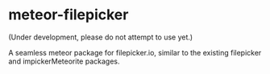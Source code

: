 meteor-filepicker
=================
(Under development, please do not attempt to use yet.)

A seamless meteor package for filepicker.io, similar to the existing filepicker and impickerMeteorite packages.
